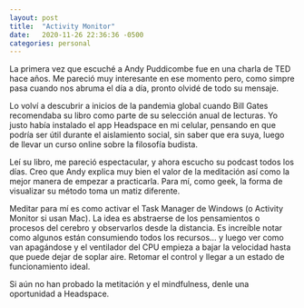```yaml
---
layout: post
title:  "Activity Monitor"
date:   2020-11-26 22:36:36 -0500
categories: personal
---
```

La primera vez que escuché a Andy Puddicombe fue en una charla de TED hace años. Me pareció muy interesante en ese momento pero, como simpre pasa cuando nos abruma el día a día, pronto olvidé de todo su mensaje.

Lo volví a descubrir a inicios de la pandemia global cuando Bill Gates recomendaba su libro como parte de su selección anual de lecturas. Yo justo había instalado el app Headspace en mi celular, pensando en que podría ser útil durante el aislamiento social, sin saber que era suya, luego de llevar un curso online sobre la filosofía budista.

Leí su libro, me pareció espectacular, y ahora escucho su podcast todos los días. Creo que Andy explica muy bien el valor de la meditación así como la mejor manera de empezar a practicarla. Para mí, como geek, la forma de visualizar su método toma un matiz diferente.

Meditar para mí es como activar el Task Manager de Windows (o Activity Monitor si usan Mac). La idea es abstraerse de los pensamientos o procesos del cerebro y observarlos desde la distancia. Es increíble notar como algunos están consumiendo todos los recursos… y luego ver como van apagándose y el ventilador del CPU empieza a bajar la velocidad hasta que puede dejar de soplar aire. Retomar el control y llegar a un estado de funcionamiento ideal.

Si aún no han probado la metitación y el mindfulness, denle una oportunidad a Headspace.